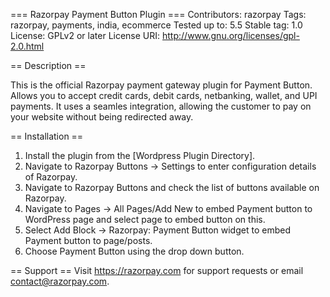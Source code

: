 === Razorpay Payment Button Plugin ===
Contributors: razorpay
Tags: razorpay, payments, india, ecommerce
Tested up to: 5.5
Stable tag: 1.0
License: GPLv2 or later
License URI: http://www.gnu.org/licenses/gpl-2.0.html

== Description ==

This is the official Razorpay payment gateway plugin for Payment Button. Allows you to accept credit cards, debit cards, netbanking, wallet, and UPI payments. It uses a seamles integration, allowing the customer to pay on your website without being redirected away.

== Installation ==

1. Install the plugin from the [Wordpress Plugin Directory].
2. Navigate to Razorpay Buttons → Settings to enter configuration details of Razorpay.
3. Navigate to Razorpay Buttons and check the list of buttons available on Razorpay.
4. Navigate to Pages → All Pages/Add New to embed Payment button to WordPress page and select page to embed button on this.
5. Select Add Block → Razorpay: Payment Button widget to embed Payment button to page/posts.
6. Choose Payment Button using the drop down button.

== Support ==
Visit https://razorpay.com for support requests or email contact@razorpay.com.